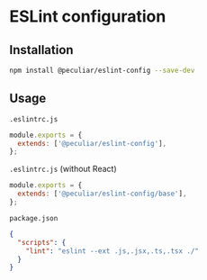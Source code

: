 # ESLint configuration

## Installation

```bash
npm install @peculiar/eslint-config --save-dev
```

## Usage

`.eslintrc.js`
```js
module.exports = {
  extends: ['@peculiar/eslint-config'],
};
```

`.eslintrc.js` (without React)
```js
module.exports = {
  extends: ['@peculiar/eslint-config/base'],
};
```

`package.json`
```json
{
  "scripts": {
    "lint": "eslint --ext .js,.jsx,.ts,.tsx ./"
  }
}
```
